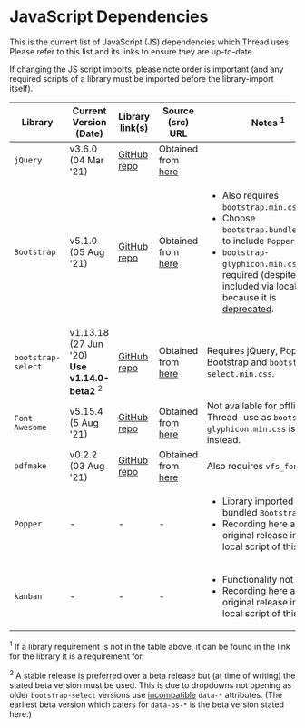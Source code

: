 # JavaScript Dependencies
This is the current list of JavaScript (JS) dependencies which Thread uses. Please refer to this list and its links to ensure they are up-to-date.

If changing the JS script imports, please note order is important (and any required scripts of a library must be imported before the library-import itself).

| Library | Current Version (Date) | Library link(s) | Source (src) URL | Notes <sup>1</sup> |
| ----------- | ----------- | ----------- | ----------- | ----------- | 
| `jQuery` | v3.6.0<br/>(04 Mar '21) | [GitHub repo](https://github.com/jquery/jquery) | Obtained from [here](https://cdnjs.com/libraries/jquery) |  |
| `Bootstrap` | v5.1.0<br/>(05 Aug '21) | [GitHub repo](https://github.com/twbs/bootstrap) | Obtained from [here](https://cdnjs.com/libraries/bootstrap) | <ul><li>Also requires `bootstrap.min.css`.</li><li>Choose `bootstrap.bundle.min.js` to include `Popper`.</li><li>`bootstrap-glyphicon.min.css` is not required (despite being included via local files) because it is [deprecated](https://github.com/twbs/bootstrap/issues/18749). </li></ul> |
| `bootstrap-select` | v1.13.18<br/>(27 Jun '20)<br/>**Use v1.14.0-beta2** <sup>2</sup> | [GitHub repo](https://github.com/snapappointments/bootstrap-select) | Obtained from [here](https://cdnjs.com/libraries/bootstrap-select) | Requires jQuery, Popper, Bootstrap and `bootstrap-select.min.css`. |
| `Font Awesome` | v5.15.4<br/>(5 Aug '21) | [GitHub repo](https://github.com/FortAwesome/Font-Awesome) | Obtained from [here](https://cdnjs.com/libraries/font-awesome) | Not available for offline-Thread-use as `bootstrap-glyphicon.min.css` is used instead. |
| `pdfmake` | v0.2.2<br/>(03 Aug '21) | [GitHub repo](https://github.com/bpampuch/pdfmake) | Obtained from [here](https://cdnjs.com/libraries/pdfmake) | Also requires `vfs_fonts.js`. |
| `Popper` | - | - | - | <ul><li>Library imported via bundled `Bootstrap`.</li><li>Recording here as original release included local script of this.</li></ul> |
| `kanban` | - | - | - | <ul><li>Functionality not used.</li><li>Recording here as original release included local script of this.</li></ul> |

<sup>1</sup> If a library requirement is not in the table above, it can be found in the link for the library it is a requirement for.  

<sup>2</sup> A stable release is preferred over a beta release but (at time of writing) the stated beta version must be used. This is due to dropdowns not opening as older `bootstrap-select` versions use [incompatible](https://stackoverflow.com/a/65341807) `data-*` attributes. (The earliest beta version which caters for `data-bs-*` is the beta version stated here.)
